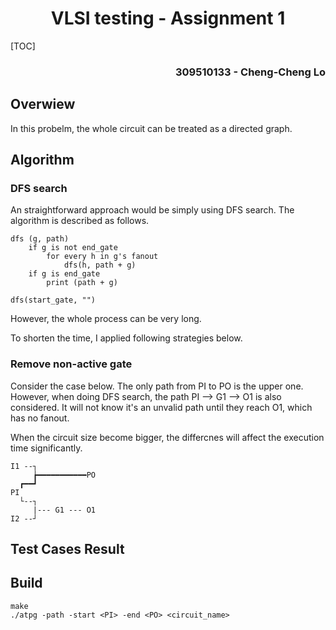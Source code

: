 <h1 align=center> VLSI testing - Assignment 1 </h1>

[TOC]

<h3 align="right"> 309510133 - Cheng-Cheng Lo </h3>

## Overwiew

In this probelm, the whole circuit can be treated as a directed graph.





## Algorithm

### DFS search

An straightforward approach would be simply using DFS search.
The algorithm is described as follows.

```
dfs (g, path)
    if g is not end_gate
        for every h in g's fanout 
            dfs(h, path + g)
    if g is end_gate
        print (path + g)
        
dfs(start_gate, "")
```

However, the whole process can be very long.

To shorten the time, I applied following strategies below.



### Remove non-active gate

Consider the case below. The only path from PI to PO is the upper one. However, when doing DFS search, the path PI --> G1 --> O1 is also considered. It will not know it's an unvalid path until they reach O1, which has no fanout.

When the circuit size become bigger, the differcnes will affect the execution time significantly. 

```
I1 --┐
     ┢━━━━━━━━━━━PO
  ┏━━┛
PI
  └--┐
     |--- G1 --- O1
I2 --┘
```






## Test Cases Result








## Build

```
make
./atpg -path -start <PI> -end <PO> <circuit_name>
```
